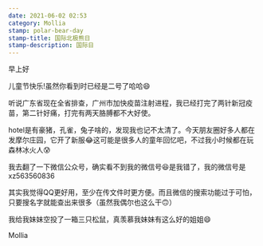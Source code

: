 ```yaml
---
date: 2021-06-02 02:53
category: Mollia
stamp: polar-bear-day
stamp-title: 国际北极熊日
stamp-description: 国际日
---
```


<p>
早上好

儿童节快乐!虽然你看到时已经是二号了哈哈😄

听说广东省现在全省排查，广州市加快疫苗注射进程，我已经打完了两针新冠疫苗，第二针好痛，打完有两天胳膊都不大好使。

hotel是有豪猪，孔雀，兔子啥的，发现我也记不太清了。今天朋友圈好多人都在发摩尔庄园，它开了新服😂这可能是很多人的童年回忆吧，不过我小时候都在玩森林冰火人😰

我去翻了一下微信公众号，确实看不到我的微信号😆是我错了，我的微信号是xz563560836

其实我觉得QQ更好用，至少在传文件时更方便。而且微信的搜索功能过于可怕，只要搜名字就能查出来很多（虽然我偶尔也这么干🙃）

我给我妹妹空投了一箱三只松鼠，真羡慕我妹妹有这么好的姐姐😄

Mollia


</p>